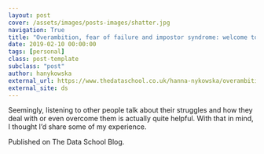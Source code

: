 ```yaml
---
layout: post
cover: /assets/images/posts-images/shatter.jpg
navigation: True
title: "Overambition, fear of failure and impostor syndrome: welcome to my brain"
date: 2019-02-10 00:00:00
tags: [personal]
class: post-template
subclass: "post"
author: hanykowska
external_url: https://www.thedataschool.co.uk/hanna-nykowska/overambition-fear-of-failure-and-impostor-syndrome-welcome-to-my-brain/
external_site: ds
---
```


Seemingly, listening to other people talk about their struggles and how they deal with or even overcome them is actually quite helpful. With that in mind, I thought I’d share some of my experience.

Published on The Data School Blog.
